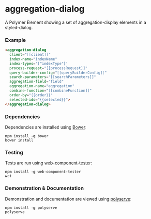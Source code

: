 # aggregation-dialog

A Polymer Element showing a set of aggregation-display elements in a styled-dialog.

### Example
```html
<aggregation-dialog
  client="[[client]]"
  index-name="indexName"
  index-types='["indexType"]'
  process-request="[[processRequest]]"
  query-builder-config="[[queryBuilderConfig]]"
  search-parameters="[[searchParameters]]"
  aggregation-field="field"
  aggregation-name="aggregation"
  combine-function="[[combineFunction]]"
  order-by="{{order}}"
  selected-ids="{{selected}}">
</aggregation-dialog>
```

### Dependencies

Dependencies are installed using [Bower](http://bower.io/):

    npm install -g bower
    bower install

### Testing

Tests are run using [web-component-tester](https://github.com/Polymer/web-component-tester):

    npm install -g web-component-tester
    wct

### Demonstration & Documentation

Demonstration and documentation are viewed using [polyserve](https://github.com/PolymerLabs/polyserve):

    npm install -g polyserve
    polyserve


